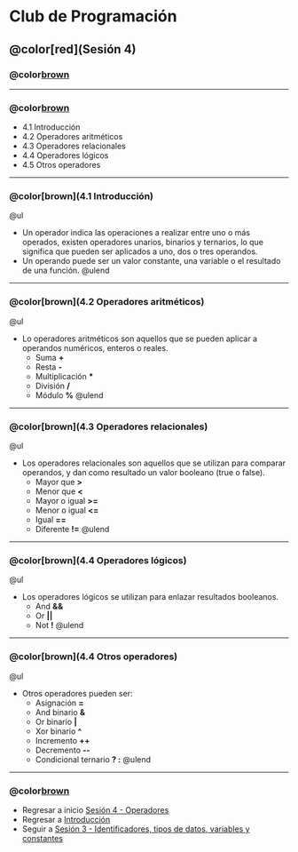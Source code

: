 # Club de Programación
## @color[red](Sesión 4)
### @color[brown](Operadores)

---
### @color[brown](Contenido)
- 4.1 Introducción
- 4.2 Operadores aritméticos
- 4.3 Operadores relacionales
- 4.4 Operadores lógicos
- 4.5 Otros operadores

---
### @color[brown](4.1 Introducción)
@ul
- Un operador indica las operaciones a realizar entre uno o más operados, existen operadores unarios, binarios y ternarios, lo que significa que pueden ser aplicados a uno, dos o tres operandos.
- Un operando puede ser un valor constante, una variable o el resultado de una función.
@ulend

---
### @color[brown](4.2 Operadores aritméticos)
@ul
- Lo operadores aritméticos son aquellos que se pueden aplicar a operandos numéricos, enteros o reales.
    + Suma __+__
    + Resta __-__
    + Multiplicación __*__
    + División __/__
    + Módulo __%__
@ulend

---
### @color[brown](4.3 Operadores relacionales)
@ul
- Los operadores relacionales son aquellos que se utilizan para comparar operandos, y dan como resultado un valor booleano (true o false).
    + Mayor que __>__
    + Menor que __<__
    + Mayor o igual __>=__
    + Menor o igual __<=__
    + Igual __==__
    + Diferente __!=__
@ulend

---
### @color[brown](4.4 Operadores lógicos)
@ul
- Los operadores lógicos se utilizan para enlazar resultados booleanos.
    + And __&&__
    + Or __||__
    + Not __!__
@ulend

---
### @color[brown](4.4 Otros operadores)
@ul
- Otros operadores pueden ser:
    + Asignación __=__
    + And binario __&__
    + Or binario __|__
    + Xor binario __^__
    + Incremento __++__
    + Decremento __--__
    + Condicional ternario __? :__
@ulend

---
### @color[brown](Contenido)
- Regresar a inicio [Sesión 4 - Operadores](https://gitpitch.com/isalasg/itszn/master?p=Cursos/001_ClubPrg/004_Sesion4)
- Regresar a [Introducción](https://gitpitch.com/isalasg/itszn/master?p=Cursos/001_ClubPrg)
- Seguir a [Sesión 3 - Identificadores, tipos de datos, variables y constantes](https://gitpitch.com/isalasg/itszn/master?p=Cursos/001_ClubPrg/003_Sesion3)
